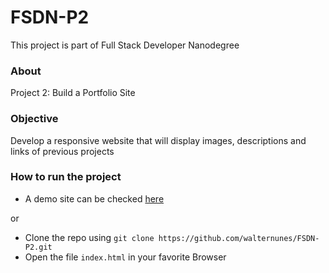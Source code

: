 # FSDN-P2
This project is part of Full Stack Developer Nanodegree

### About
Project 2: Build a Portfolio Site

### Objective
Develop a responsive website that will display images, descriptions and links of previous projects

### How to run the project
* A demo site can be checked [here](https://walternunes.github.io/FSDN-P2/index.html)

or

* Clone the repo using ```git clone https://github.com/walternunes/FSDN-P2.git```
* Open the file ```index.html``` in your favorite Browser

